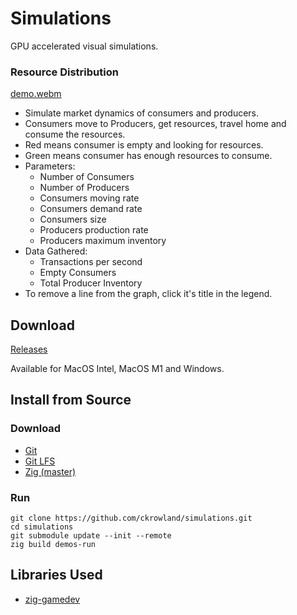 # Simulations
GPU accelerated visual simulations.

### Resource Distribution

[demo.webm](https://user-images.githubusercontent.com/95145274/202062756-61222967-26ee-41e1-ba2b-fb9d7d2d41a1.webm)

- Simulate market dynamics of consumers and producers.
- Consumers move to Producers, get resources, travel home and consume the resources.
- Red means consumer is empty and looking for resources.
- Green means consumer has enough resources to consume.
- Parameters:
  - Number of Consumers
  - Number of Producers
  - Consumers moving rate
  - Consumers demand rate
  - Consumers size
  - Producers production rate
  - Producers maximum inventory
- Data Gathered:
  - Transactions per second
  - Empty Consumers
  - Total Producer Inventory
- To remove a line from the graph, click it's title in the legend.

## Download
[Releases](https://github.com/ckrowland/simulations/releases)

Available for MacOS Intel, MacOS M1 and Windows.

## Install from Source

### Download
- [Git](https://git-scm.com/)
- [Git LFS](https://git-lfs.github.com/)
- [Zig (master)](https://ziglang.org/download/)

### Run
```
git clone https://github.com/ckrowland/simulations.git
cd simulations
git submodule update --init --remote
zig build demos-run
```

## Libraries Used
- [zig-gamedev](https://github.com/michal-z/zig-gamedev/)

